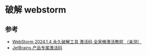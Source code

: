 # 破解 webstorm

## 参考

* [WebStorm 2024.1.4 永久破解工具 激活码 全家桶激活教程 （亲测）
](https://blog.idejihuo.com/jetbrains/webstorm-2024-1-4-permanently-crack-tool-activation-code.html)
* [JetBrains 产品专属激活码](http://jets.idejihuo.com/v2/)
